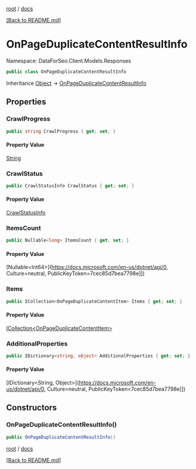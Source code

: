 [root](./../ "root") / [docs](./ "docs")

[[Back to README.md]](./../README.md "[Back to README.md]")

# OnPageDuplicateContentResultInfo

Namespace: DataForSeo.Client.Models.Responses

```csharp
public class OnPageDuplicateContentResultInfo
```

Inheritance [Object](https://docs.microsoft.com/en-us/dotnet/api/Object) → [OnPageDuplicateContentResultInfo](./OnPageDuplicateContentResultInfo.md)

## Properties

### **CrawlProgress**

```csharp
public string CrawlProgress { get; set; }
```

#### Property Value

[String](https://docs.microsoft.com/en-us/dotnet/api/String)<br>

### **CrawlStatus**

```csharp
public CrawlStatusInfo CrawlStatus { get; set; }
```

#### Property Value

[CrawlStatusInfo](./CrawlStatusInfo.md)<br>

### **ItemsCount**

```csharp
public Nullable<long> ItemsCount { get; set; }
```

#### Property Value

[Nullable&lt;Int64&gt;](https://docs.microsoft.com/en-us/dotnet/api/0, Culture=neutral, PublicKeyToken=7cec85d7bea7798e]])<br>

### **Items**

```csharp
public ICollection<OnPageDuplicateContentItem> Items { get; set; }
```

#### Property Value

[ICollection&lt;OnPageDuplicateContentItem&gt;](./OnPageDuplicateContentItem.md)<br>

### **AdditionalProperties**

```csharp
public IDictionary<string, object> AdditionalProperties { get; set; }
```

#### Property Value

[IDictionary&lt;String, Object&gt;](https://docs.microsoft.com/en-us/dotnet/api/0, Culture=neutral, PublicKeyToken=7cec85d7bea7798e]])<br>

## Constructors

### **OnPageDuplicateContentResultInfo()**

```csharp
public OnPageDuplicateContentResultInfo()
```

[root](./../ "root") / [docs](./ "docs")

[[Back to README.md]](./../README.md "[Back to README.md]")